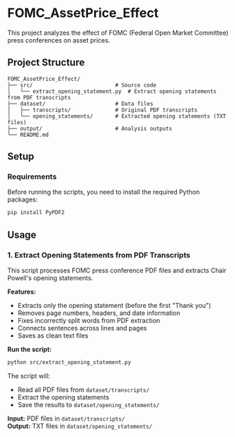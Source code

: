 # FOMC_AssetPrice_Effect

This project analyzes the effect of FOMC (Federal Open Market Committee) press conferences on asset prices.

## Project Structure

```
FOMC_AssetPrice_Effect/
├── src/                          # Source code
│   └── extract_opening_statement.py  # Extract opening statements from PDF transcripts
├── dataset/                      # Data files
│   ├── transcripts/              # Original PDF transcripts
│   └── opening_statements/       # Extracted opening statements (TXT files)
├── output/                       # Analysis outputs
└── README.md
```

## Setup

### Requirements

Before running the scripts, you need to install the required Python packages:

```bash
pip install PyPDF2
```

## Usage

### 1. Extract Opening Statements from PDF Transcripts

This script processes FOMC press conference PDF files and extracts Chair Powell's opening statements.

**Features:**
- Extracts only the opening statement (before the first "Thank you")
- Removes page numbers, headers, and date information
- Fixes incorrectly split words from PDF extraction
- Connects sentences across lines and pages
- Saves as clean text files

**Run the script:**

```bash
python src/extract_opening_statement.py
```

The script will:
- Read all PDF files from `dataset/transcripts/`
- Extract the opening statements
- Save the results to `dataset/opening_statements/`

**Input:** PDF files in `dataset/transcripts/`  
**Output:** TXT files in `dataset/opening_statements/`
